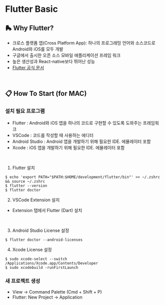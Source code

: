 # Flutter Basic
## 🛼 Why Flutter?
- 크로스 플랫폼 앱(Cross Platform App): 하나의 프로그래밍 언어와 소스코드로 Android와 iOS를 모두 개발<br/>
- 구글에서 출시한 오픈 소스 모바일 애플리케이션 프레임 워크
- 높은 생산성과 React-native보다 뛰어난 성능
- [Flutter 공식 문서](https://docs.flutter.dev/)
<br/>

## 📋 How To Start (for MAC)
### 설치 필요 프로그램 
- Flutter : Android와 iOS 앱을 하나의 코드로 구현할 수 있도록 도와주는 프레임워크<br/>
- VSCode : 코드를 작성할 때 사용하는 에디터<br/>
- Android Studio : Android 앱을 개발하기 위해 필요한 IDE. 에뮬레이터 포함<br/>
- Xcode : iOS 앱을 개발하기 위해 필요한 IDE. 에뮬레이터 포함<br/>
<br/>

1. Flutter 설치
```
$ echo 'export PATH="$PATH:$HOME/development/flutter/bin"' >> ~/.zshrc && source ~/.zshrc
$ flutter --version
$ flutter doctor
```

2. VSCode Extension 설치<br/>
- Extension 탭에서 Flutter (Dart) 설치
<br/>

3. Android Studio License 설정
```
$ flutter doctor --android-licenses
```

4. Xcode License 설정
```
$ sudo xcode-select --switch /Applications/Xcode.app/Contents/Developer
$ sudo xcodebuild -runFirstLaunch
```

### 새 프로젝트 생성
- View → Command Palette (Cmd + Shift + P)
- Flutter: New Project → Application
